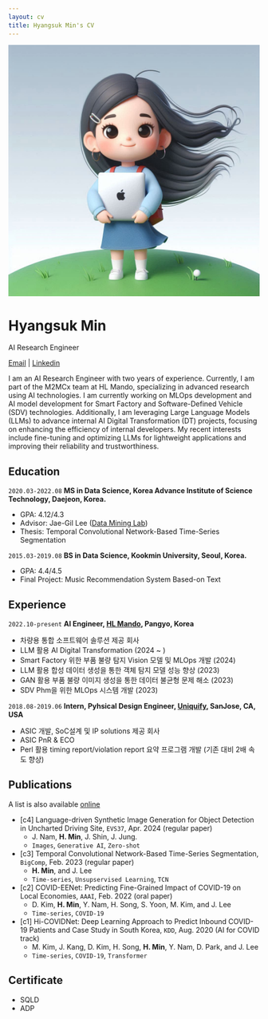 ```yaml
---
layout: cv
title: Hyangsuk Min's CV
---
```


<img src="/assets/grace_avatar.jpeg" alt="profile avatar" class="profile-image">


# Hyangsuk Min

AI Research Engineer

<div id="webaddress">
<a href="hyangsukmin@email.com">Email</a> | 
<a href="https://www.linkedin.com/in/hyangsukmin/">Linkedin</a>
</div>

I am an AI Research Engineer with two years of experience. Currently, I am part of the M2MCx team at HL Mando, specializing in advanced research using AI technologies. I am currently working on MLOps development and AI model development for Smart Factory and Software-Defined Vehicle (SDV) technologies. Additionally, I am leveraging Large Language Models (LLMs) to advance internal AI Digital Transformation (DT) projects, focusing on enhancing the efficiency of internal developers. My recent interests include fine-tuning and optimizing LLMs for lightweight applications and improving their reliability and trustworthiness.


## Education
`2020.03-2022.08` __MS in Data Science, Korea Advance Institute of Science Technology, Daejeon, Korea.__
- GPA: 4.12/4.3
- Advisor: Jae-Gil Lee (<a href="https://kaistdmlab.org">Data Mining Lab</a>)
- Thesis: Temporal Convolutional Network-Based Time-Series Segmentation

`2015.03-2019.08` __BS in Data Science, Kookmin University, Seoul, Korea.__
  - GPA: 4.4/4.5
  - Final Project: Music Recommendation System Based-on Text

## Experience
`2022.10-present` __AI Engineer, <a href="https://www.hlmando.com/ko/solution/sw.do">HL Mando</a>, Pangyo, Korea__ 
- 차량용 통합 소프트웨어 솔루션 제공 회사
- LLM 활용 AI Digital Transformation (2024 ~ )
- Smart Factory 위한 부품 불량 탐지 Vision 모델 및 MLOps 개발 (2024)
- LLM 활용 합성 데이터 생성을 통한 객체 탐지 모델 성능 향상 (2023)
- GAN 활용 부품 불량 이미지 생성을 통한 데이터 불균형 문제 해소 (2023)
- SDV Phm을 위한 MLOps 시스템 개발 (2023)
  
`2018.08-2019.06` __Intern, Pyhsical Design Engineer, <a href="https://www.uniquify.com">Uniquify</a>, SanJose, CA, USA__ 
- ASIC 개발, SoC설계 및 IP solutions 제공 회사
- ASIC PnR & ECO
- Perl 활용 timing report/violation report 요약 프로그램 개발 (기존 대비 2배 속도 향상)


## Publications
A list is also available [online](http://scholar.google.co.uk/citations?user=U24LXHAAAAAJ)

- [c4] Language-driven Synthetic Image Generation for Object Detection in Uncharted Driving Site, `EVS37`, Apr. 2024 (regular paper)
  - J. Nam, **H. Min**, J. Shin, J. Jung.
  - `Images`, `Generative AI`, `Zero-shot`
- [c3] Temporal Convolutional Network-Based Time-Series Segmentation, `BigComp`, Feb. 2023 (regular paper)
  - **H. Min**, and J. Lee
  - `Time-series`, `Unsupservised Learning`, `TCN`
- [c2] COVID-EENet: Predicting Fine-Grained Impact of COVID-19 on Local Economies, `AAAI`, Feb. 2022 (oral paper)
  - D. Kim, **H. Min**, Y. Nam, H. Song, S. Yoon, M. Kim, and J. Lee
  - `Time-series`, `COVID-19`
- [c1] Hi-COVIDNet: Deep Learning Approach to Predict Inbound COVID-19 Patients and Case Study in South Korea, `KDD`, Aug. 2020 (AI for COVID track)
  - M. Kim, J. Kang, D. Kim, H. Song, **H. Min**, Y. Nam, D. Park, and J. Lee
  - `Time-series`, `COVID-19`, `Transformer`

## Certificate
- SQLD
- ADP

<!-- ### Footer

Last updated: May 2024 -->


